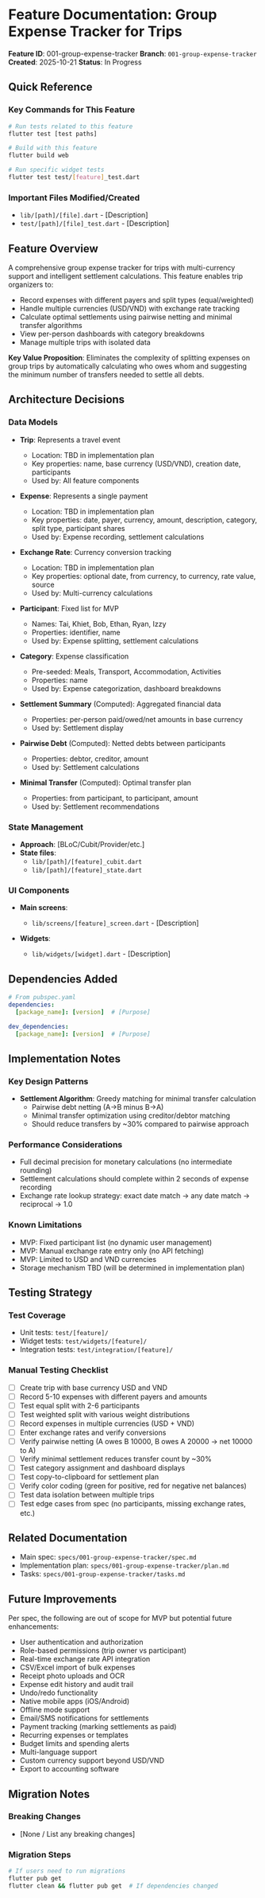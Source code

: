 # Feature Documentation: Group Expense Tracker for Trips

**Feature ID**: 001-group-expense-tracker
**Branch**: `001-group-expense-tracker`
**Created**: 2025-10-21
**Status**: In Progress

## Quick Reference

### Key Commands for This Feature

```bash
# Run tests related to this feature
flutter test [test paths]

# Build with this feature
flutter build web

# Run specific widget tests
flutter test test/[feature]_test.dart
```

### Important Files Modified/Created

- `lib/[path]/[file].dart` - [Description]
- `test/[path]/[file]_test.dart` - [Description]

## Feature Overview

A comprehensive group expense tracker for trips with multi-currency support and intelligent settlement calculations. This feature enables trip organizers to:
- Record expenses with different payers and split types (equal/weighted)
- Handle multiple currencies (USD/VND) with exchange rate tracking
- Calculate optimal settlements using pairwise netting and minimal transfer algorithms
- View per-person dashboards with category breakdowns
- Manage multiple trips with isolated data

**Key Value Proposition**: Eliminates the complexity of splitting expenses on group trips by automatically calculating who owes whom and suggesting the minimum number of transfers needed to settle all debts.

## Architecture Decisions

### Data Models

- **Trip**: Represents a travel event
  - Location: TBD in implementation plan
  - Key properties: name, base currency (USD/VND), creation date, participants
  - Used by: All feature components

- **Expense**: Represents a single payment
  - Location: TBD in implementation plan
  - Key properties: date, payer, currency, amount, description, category, split type, participant shares
  - Used by: Expense recording, settlement calculations

- **Exchange Rate**: Currency conversion tracking
  - Location: TBD in implementation plan
  - Key properties: optional date, from currency, to currency, rate value, source
  - Used by: Multi-currency calculations

- **Participant**: Fixed list for MVP
  - Names: Tai, Khiet, Bob, Ethan, Ryan, Izzy
  - Properties: identifier, name
  - Used by: Expense splitting, settlement calculations

- **Category**: Expense classification
  - Pre-seeded: Meals, Transport, Accommodation, Activities
  - Properties: name
  - Used by: Expense categorization, dashboard breakdowns

- **Settlement Summary** (Computed): Aggregated financial data
  - Properties: per-person paid/owed/net amounts in base currency
  - Used by: Settlement display

- **Pairwise Debt** (Computed): Netted debts between participants
  - Properties: debtor, creditor, amount
  - Used by: Settlement calculations

- **Minimal Transfer** (Computed): Optimal transfer plan
  - Properties: from participant, to participant, amount
  - Used by: Settlement recommendations

### State Management

- **Approach**: [BLoC/Cubit/Provider/etc.]
- **State files**:
  - `lib/[path]/[feature]_cubit.dart`
  - `lib/[path]/[feature]_state.dart`

### UI Components

- **Main screens**:
  - `lib/screens/[feature]_screen.dart` - [Description]

- **Widgets**:
  - `lib/widgets/[widget].dart` - [Description]

## Dependencies Added

```yaml
# From pubspec.yaml
dependencies:
  [package_name]: [version]  # [Purpose]

dev_dependencies:
  [package_name]: [version]  # [Purpose]
```

## Implementation Notes

### Key Design Patterns

- **Settlement Algorithm**: Greedy matching for minimal transfer calculation
  - Pairwise debt netting (A→B minus B→A)
  - Minimal transfer optimization using creditor/debtor matching
  - Should reduce transfers by ~30% compared to pairwise approach

### Performance Considerations

- Full decimal precision for monetary calculations (no intermediate rounding)
- Settlement calculations should complete within 2 seconds of expense recording
- Exchange rate lookup strategy: exact date match → any date match → reciprocal → 1.0

### Known Limitations

- MVP: Fixed participant list (no dynamic user management)
- MVP: Manual exchange rate entry only (no API fetching)
- MVP: Limited to USD and VND currencies
- Storage mechanism TBD (will be determined in implementation plan)

## Testing Strategy

### Test Coverage

- Unit tests: `test/[feature]/`
- Widget tests: `test/widgets/[feature]/`
- Integration tests: `test/integration/[feature]/`

### Manual Testing Checklist

- [ ] Create trip with base currency USD and VND
- [ ] Record 5-10 expenses with different payers and amounts
- [ ] Test equal split with 2-6 participants
- [ ] Test weighted split with various weight distributions
- [ ] Record expenses in multiple currencies (USD + VND)
- [ ] Enter exchange rates and verify conversions
- [ ] Verify pairwise netting (A owes B 10000, B owes A 20000 → net 10000 to A)
- [ ] Verify minimal settlement reduces transfer count by ~30%
- [ ] Test category assignment and dashboard displays
- [ ] Test copy-to-clipboard for settlement plan
- [ ] Verify color coding (green for positive, red for negative net balances)
- [ ] Test data isolation between multiple trips
- [ ] Test edge cases from spec (no participants, missing exchange rates, etc.)

## Related Documentation

- Main spec: `specs/001-group-expense-tracker/spec.md`
- Implementation plan: `specs/001-group-expense-tracker/plan.md`
- Tasks: `specs/001-group-expense-tracker/tasks.md`

## Future Improvements

Per spec, the following are out of scope for MVP but potential future enhancements:

- User authentication and authorization
- Role-based permissions (trip owner vs participant)
- Real-time exchange rate API integration
- CSV/Excel import of bulk expenses
- Receipt photo uploads and OCR
- Expense edit history and audit trail
- Undo/redo functionality
- Native mobile apps (iOS/Android)
- Offline mode support
- Email/SMS notifications for settlements
- Payment tracking (marking settlements as paid)
- Recurring expenses or templates
- Budget limits and spending alerts
- Multi-language support
- Custom currency support beyond USD/VND
- Export to accounting software

## Migration Notes

### Breaking Changes

- [None / List any breaking changes]

### Migration Steps

```bash
# If users need to run migrations
flutter pub get
flutter clean && flutter pub get  # If dependencies changed
```
